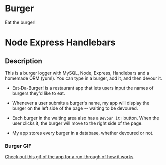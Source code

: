 # Burger
Eat the burger!

# Node Express Handlebars

## Description

This is a burger logger with MySQL, Node, Express, Handlebars and a homemade ORM (yum!). You can type in a burger, add it, and then devour it.  

* Eat-Da-Burger! is a restaurant app that lets users input the names of burgers they'd like to eat.

* Whenever a user submits a burger's name, my app will display the burger on the left side of the page -- waiting to be devoured.

* Each burger in the waiting area also has a `Devour it!` button. When the user clicks it, the burger will move to the right side of the page.

* My app stores every burger in a database, whether devoured or not.

### Burger GIF
[Check out this gif of the app for a run-through of how it works](../css/burger.gif)

